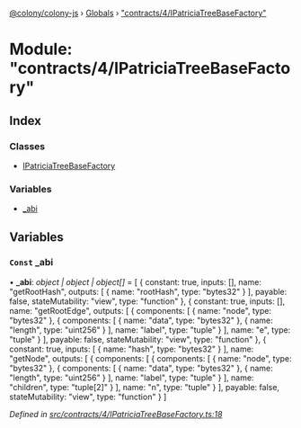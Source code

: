 [@colony/colony-js](../README.md) › [Globals](../globals.md) › ["contracts/4/IPatriciaTreeBaseFactory"](_contracts_4_ipatriciatreebasefactory_.md)

# Module: "contracts/4/IPatriciaTreeBaseFactory"

## Index

### Classes

* [IPatriciaTreeBaseFactory](../classes/_contracts_4_ipatriciatreebasefactory_.ipatriciatreebasefactory.md)

### Variables

* [_abi](_contracts_4_ipatriciatreebasefactory_.md#const-_abi)

## Variables

### `Const` _abi

• **_abi**: *object | object | object[]* = [
  {
    constant: true,
    inputs: [],
    name: "getRootHash",
    outputs: [
      {
        name: "rootHash",
        type: "bytes32"
      }
    ],
    payable: false,
    stateMutability: "view",
    type: "function"
  },
  {
    constant: true,
    inputs: [],
    name: "getRootEdge",
    outputs: [
      {
        components: [
          {
            name: "node",
            type: "bytes32"
          },
          {
            components: [
              {
                name: "data",
                type: "bytes32"
              },
              {
                name: "length",
                type: "uint256"
              }
            ],
            name: "label",
            type: "tuple"
          }
        ],
        name: "e",
        type: "tuple"
      }
    ],
    payable: false,
    stateMutability: "view",
    type: "function"
  },
  {
    constant: true,
    inputs: [
      {
        name: "hash",
        type: "bytes32"
      }
    ],
    name: "getNode",
    outputs: [
      {
        components: [
          {
            components: [
              {
                name: "node",
                type: "bytes32"
              },
              {
                components: [
                  {
                    name: "data",
                    type: "bytes32"
                  },
                  {
                    name: "length",
                    type: "uint256"
                  }
                ],
                name: "label",
                type: "tuple"
              }
            ],
            name: "children",
            type: "tuple[2]"
          }
        ],
        name: "n",
        type: "tuple"
      }
    ],
    payable: false,
    stateMutability: "view",
    type: "function"
  }
]

*Defined in [src/contracts/4/IPatriciaTreeBaseFactory.ts:18](https://github.com/JoinColony/colonyJS/blob/60b53ae/src/contracts/4/IPatriciaTreeBaseFactory.ts#L18)*
